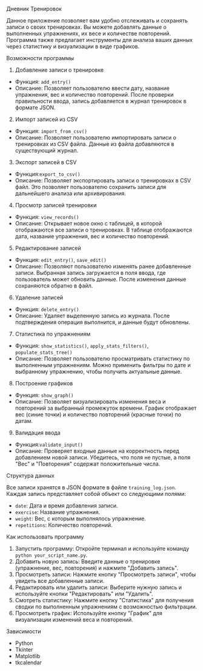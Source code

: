 Дневник Тренировок

Данное приложение позволяет вам удобно отслеживать и сохранять записи о своих тренировках. Вы можете добавлять данные о выполненных упражнениях, их весе и количестве повторений. Программа также предлагает инструменты для анализа ваших данных через статистику и визуализации в виде графиков.

 Возможности программы

 1. Добавление записи о тренировке
- Функция: `add_entry()`
- Описание: Позволяет пользователю ввести дату, название упражнения, вес и количество повторений. После проверки правильности ввода, запись добавляется в журнал тренировок в формате JSON.

 2. Импорт записей из CSV
- Функция: `import_from_csv()`
- Описание: Позволяет пользователю импортировать записи о тренировках из CSV файла. Данные из файла добавляются в существующий журнал.

 3. Экспорт записей в CSV
- Функция:`export_to_csv()`
- Описание: Позволяет экспортировать записи о тренировках в CSV файл. Это позволяет пользователю сохранить записи для дальнейшего анализа или архивирования.

 4. Просмотр записей тренировки
- Функция: `view_records()`
- Описание: Открывает новое окно с таблицей, в которой отображаются все записи о тренировках. В таблице отображаются дата, название упражнения, вес и количество повторений. 

 5. Редактирование записей
- Функция: `edit_entry()`, `save_edit()`
- Описание: Позволяют пользователю изменять ранее добавленные записи. Выбранная запись загружается в поля ввода, где пользователь может обновить данные. После изменения данные сохраняются обратно в файл.

 6. Удаление записей
- Функция: `delete_entry()`
- Описание: Удаляет выделенную запись из журнала. После подтверждения операция выполнится, и данные будут обновлены.

 7. Статистика по упражнениям
- Функция: `show_statistics()`, `apply_stats_filters()`, `populate_stats_tree()`
- Описание: Позволяет пользователю просматривать статистику по выполненным упражнениям. Можно применить фильтры по дате и выбранному упражнению, чтобы получить актуальные данные.

 8. Построение графиков
- Функция: `show_graph()`
- Описание: Позволяет визуализировать изменения веса и повторений за выбранный промежуток времени. График отображает вес (синие точки) и количество повторений (красные точки) по датам.

 9. Валидация ввода
- Функция:`validate_input()`
- Описание: Проверяет входные данные на корректность перед добавлением новой записи. Убедитесь, что поля не пустые, а поля "Вес" и "Повторения" содержат положительные числа.

 Структура данных

Все записи хранятся в JSON формате в файле `training_log.json`. Каждая запись представляет собой объект со следующими полями:
- `date`: Дата и время добавления записи.
- `exercise`: Название упражнения.
- `weight`: Вес, с которым выполнялось упражнение.
- `repetitions`: Количество повторений.

 Как использовать программу

1. Запустить программу: Откройте терминал и используйте команду `python your_script_name.py`.
2. Добавить новую запись: Введите данные о тренировке (упражнение, вес, повторения) и нажмите "Добавить запись".
3. Просмотреть записи: Нажмите кнопку "Просмотреть записи", чтобы увидеть все добавленные записи.
4. Редактировать или удалить записи: Выберите нужную запись и используйте кнопки "Редактировать" или "Удалить".
5. Смотреть статистику: Нажмите кнопку "Статистика" для получения сводки по выполненным упражнениям с возможностью фильтрации.
6. Просмотреть график: Используйте кнопку "График" для визуализации изменений веса и повторений.

 Зависимости

- Python 
- Tkinter
- Matplotlib
- tkcalendar
